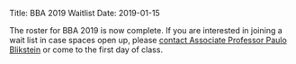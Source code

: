 Title: BBA 2019 Waitlist
Date: 2019-01-15

The roster for BBA 2019 is now complete. If you are interested in joining a wait list in case spaces open up, please <a href="mailto:paulob@tc.columbia.edu">contact Associate Professor Paulo Blikstein</a> or come to the first day of class.
